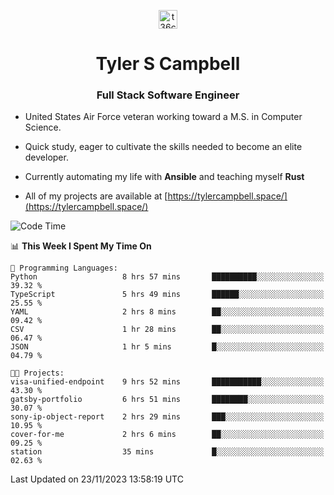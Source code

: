 <p align="center">
<a href="https://www.linkedin.com/in/t36campbell" target="blank"><img align="center" src="https://ik.imagekit.io/t36campbell/Portfolio/linkedin.png.original_m8bbGgPh6.png" alt="t36campbell" height="30" width="30" /></a>
</p>
<h1 align="center">Tyler S Campbell</h1>
<h3 align="center">Full Stack Software Engineer</h3>

* United States Air Force veteran working toward a M.S. in Computer Science.

* Quick study, eager to cultivate the skills needed to become an elite developer.

* Currently automating my life with **Ansible** and teaching myself **Rust**

* All of my projects are available at [https://tylercampbell.space/](https://tylercampbell.space/)

<!--START_SECTION:waka-->
![Code Time](http://img.shields.io/badge/Code%20Time-3%2C002%20hrs%2057%20mins-blue)

📊 **This Week I Spent My Time On** 

```text
💬 Programming Languages: 
Python                   8 hrs 57 mins       ██████████░░░░░░░░░░░░░░░   39.32 % 
TypeScript               5 hrs 49 mins       ██████░░░░░░░░░░░░░░░░░░░   25.55 % 
YAML                     2 hrs 8 mins        ██░░░░░░░░░░░░░░░░░░░░░░░   09.42 % 
CSV                      1 hr 28 mins        ██░░░░░░░░░░░░░░░░░░░░░░░   06.47 % 
JSON                     1 hr 5 mins         █░░░░░░░░░░░░░░░░░░░░░░░░   04.79 % 

🐱‍💻 Projects: 
visa-unified-endpoint    9 hrs 52 mins       ███████████░░░░░░░░░░░░░░   43.30 % 
gatsby-portfolio         6 hrs 51 mins       ████████░░░░░░░░░░░░░░░░░   30.07 % 
sony-ip-object-report    2 hrs 29 mins       ███░░░░░░░░░░░░░░░░░░░░░░   10.95 % 
cover-for-me             2 hrs 6 mins        ██░░░░░░░░░░░░░░░░░░░░░░░   09.25 % 
station                  35 mins             █░░░░░░░░░░░░░░░░░░░░░░░░   02.63 % 
```


 Last Updated on 23/11/2023 13:58:19 UTC
<!--END_SECTION:waka-->
